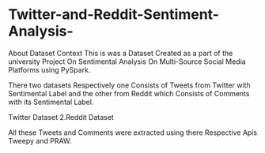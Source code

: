 # Twitter-and-Reddit-Sentiment-Analysis-
About Dataset
Context
This is was a Dataset Created as a part of the university Project On Sentimental Analysis On Multi-Source Social Media Platforms using PySpark.

There two datasets Respectively one Consists of Tweets from Twitter with Sentimental Label and the other from Reddit which Consists of Comments with its Sentimental Label.

Twitter Dataset
2.Reddit Dataset

All these Tweets and Comments were extracted using there Respective Apis Tweepy and PRAW.
